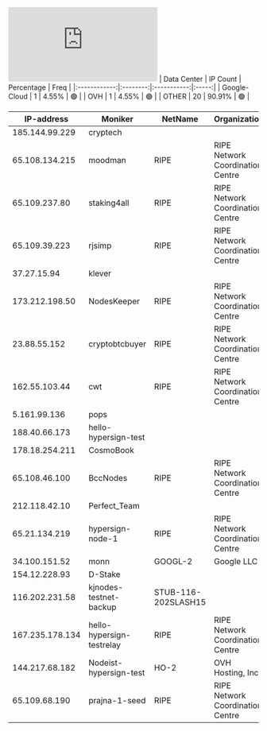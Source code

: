 ![Diagramm](https://github.com/obajay/StateSync-snapshots/blob/main/Projects/Hypersign/1/README.md)
| Data Center | IP Count | Percentage | Freq |
|:------------:|:--------:|:-----------:|:-----:|
| Google-Cloud | 1 | 4.55% | 🟢 |
| OVH | 1 | 4.55% | 🟢 |
| OTHER | 20 | 90.91% | 🟢 |

<!-- START_TABLE -->
| IP-address | Moniker | NetName | Organization |
|-------------|-------------|-------------|-------------|
| 185.144.99.229 | cryptech |  |  |
| 65.108.134.215 | moodman | RIPE | RIPE Network Coordination Centre |
| 65.109.237.80 | staking4all | RIPE | RIPE Network Coordination Centre |
| 65.109.39.223 | rjsimp | RIPE | RIPE Network Coordination Centre |
| 37.27.15.94 | klever |  |  |
| 173.212.198.50 | NodesKeeper | RIPE | RIPE Network Coordination Centre |
| 23.88.55.152 | cryptobtcbuyer | RIPE | RIPE Network Coordination Centre |
| 162.55.103.44 | cwt | RIPE | RIPE Network Coordination Centre |
| 5.161.99.136 | pops |  |  |
| 188.40.66.173 | hello-hypersign-test |  |  |
| 178.18.254.211 | CosmoBook |  |  |
| 65.108.46.100 | BccNodes | RIPE | RIPE Network Coordination Centre |
| 212.118.42.10 | Perfect_Team |  |  |
| 65.21.134.219 | hypersign-node-1 | RIPE | RIPE Network Coordination Centre |
| 34.100.151.52 | monn | GOOGL-2 | Google LLC |
| 154.12.228.93 | D-Stake |  |  |
| 116.202.231.58 | kjnodes-testnet-backup | STUB-116-202SLASH15 |  |
| 167.235.178.134 | hello-hypersign-testrelay | RIPE | RIPE Network Coordination Centre |
| 144.217.68.182 | Nodeist-hypersign-test | HO-2 | OVH Hosting, Inc. |
| 65.109.68.190 | prajna-1-seed | RIPE | RIPE Network Coordination Centre |

<!-- END_TABLE -->